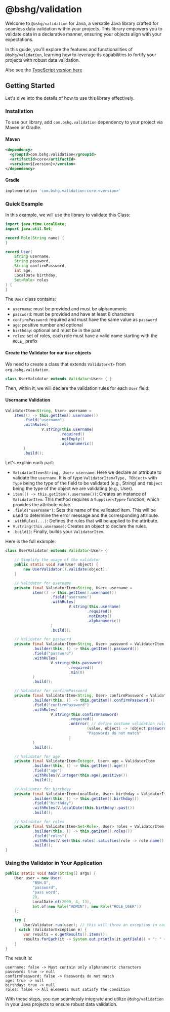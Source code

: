 # @bshg/validation

Welcome to `@bshg/validation` for Java, a versatile Java library crafted for seamless data validation within your projects. This library empowers you to validate data in a declarative manner, ensuring your objects align with your expectations.

In this guide, you'll explore the features and functionalities of `@bshg/validation`, learning how to leverage its capabilities to fortify your projects with robust data validation.

Also see the [TypeScript version here](https://bshg-validation-docs.onrender.com/docs/category/ts-validation-library)

## Getting Started

Let's dive into the details of how to use this library effectively.

### Installation

To use our library, add `com.bshg.validation` dependency to your project via Maven or Gradle.

#### Maven

```xml
<dependency>
  <groupId>com.bshg.validation</groupId>
  <artifactId>core</artifactId>
  <version>${version}</version>
</dependency>
```

#### Gradle

```groovy
implementation 'com.bshg.validation:core:<version>'
```

### Quick Example

In this example, we will use the library to validate this Class:

```java
import java.time.LocalDate;
import java.util.Set;

record Role(String name) {
}

record User(
    String username,
    String password,
    String confirmPassword,
    int age,
    LocalDate birthday,
    Set<Role> roles
) {
}
```

The `User` class contains:
- `username`: must be provided and must be alphanumeric
- `password`: must be provided and have at least 8 characters
- `confirmPassword`: required and must have the same value as `password`
- `age`: positive number and optional
- `birthday`: optional and must be in the past
- `roles`: set of roles, each role must have a valid name starting with the `ROLE_` prefix

#### Create the Validator for our `User` objects

We need to create a class that extends `Validator<T>` from `org.bshg.validation`.

```java
class UserValidator extends Validator<User> { }
```

Then, within it, we will declare the validation rules for each `User` field:

#### Username Validation

```java
ValidatorItem<String, User> username =
    item(() -> this.getItem().username())
        .field("username")
        .withRules(
                V.string(this.username)
                        .required()
                        .notEmpty()
                        .alphanumeric()
        )
        .build();
```

Let's explain each part:

- `ValidatorItem<String, User> username`: Here we declare an attribute to validate the `username`. It is of type `ValidatorItem<Type, TObject>` with `Type` being the type of the field to be validated (e.g., String) and `TObject` being the type of the object we are validating (e.g., User).
- `item(() -> this.getItem().username())`: Creates an instance of `ValidatorItem`. This method requires a `Supplier<Type>` function, which provides the attribute value.
- `.field("username")`: Sets the name of the validated item. This will be used to determine the error message and the corresponding attribute.
- `.withRules(...)`: Defines the rules that will be applied to the attribute.
- `V.string(this.username)`: Creates an object to declare the rules.
- `.build()`: Finally, builds your `ValidatorItem`.

Here is the full example:

```java
class UserValidator extends Validator<User> {

    // Simplify the usage of the validator
    public static void run(User object) {
        new UserValidator().validate(object);
    }

    // Validator for username
    private final ValidatorItem<String, User> username =
            item(() -> this.getItem().username())
                    .field("username")
                    .withRules(
                            V.string(this.username)
                                    .required()
                                    .notEmpty()
                                    .alphanumeric()
                    )
                    .build();

    // Validator for password
    private final ValidatorItem<String, User> password = ValidatorItem
            .builder(this, () -> this.getItem().password())
            .field("password")
            .withRules(
                    V.string(this.password)
                            .required()
                            .min(8)
            )
            .build();

    // Validator for confirmPassword
    private final ValidatorItem<String, User> confirmPassword = ValidatorItem
            .builder(this, () -> this.getItem().confirmPassword())
            .field("confirmPassword")
            .withRules(
                    V.string(this.confirmPassword)
                            .required()
                            .onError( // define costume validation rule basing on the object itself
                                    (value, object) -> !object.password().equals(value),
                                    "Passwords do not match"
                            )
            )
            .build();

    // Validator for age
    private final ValidatorItem<Integer, User> age = ValidatorItem
            .builder(this, () -> this.getItem().age())
            .field("age")
            .withRules(V.integer(this.age).positive())
            .build();

    // Validator for birthday
    private final ValidatorItem<LocalDate, User> birthday = ValidatorItem
            .builder(this, () -> this.getItem().birthday())
            .field("birthday")
            .withRules(V.localDate(this.birthday).past())
            .build();

    // Validator for roles
    private final ValidatorItem<Set<Role>, User> roles = ValidatorItem
            .builder(this, () -> this.getItem().roles())
            .field("roles")
            .withRules(V.set(this.roles).satisfies(role -> role.name().startsWith("ROLE_")))
            .build();
}
```

### Using the Validator in Your Application

```java
public static void main(String[] args) {
    User user = new User(
            "BSH.G",
            "password",
            "pass word",
            20,
            LocalDate.of(2000, 4, 13),
            Set.of(new Role("ADMIN"), new Role("ROLE_USER"))
    );

    try {
        UserValidator.run(user); // this will throw an exception in case of the validation are fails
    } catch (ValidatorException e) {
        var results = e.getResults().items();
        results.forEach(it -> System.out.println(it.getField() + ": " + it.isValid() + " -> " + it.getMessage()));
    }
}
```

The result is:

```text
username: false -> Must contain only alphanumeric characters
password: true -> null
confirmPassword: false -> Passwords do not match
age: true -> null
birthday: true -> null
roles: false -> All elements must satisfy the condition
```

With these steps, you can seamlessly integrate and utilize `@bshg/validation` in your Java projects to ensure robust data validation.